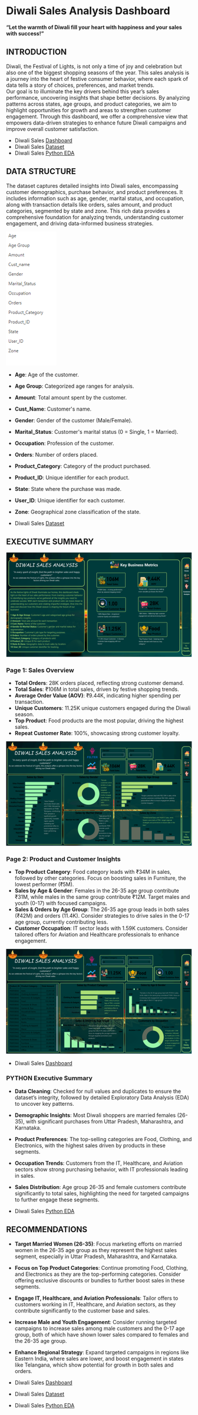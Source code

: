 # Diwali Sales Analysis Dashboard

**“Let the warmth of Diwali fill your heart with happiness and your sales with success!”**

## INTRODUCTION

Diwali, the Festival of Lights, is not only a time of joy and celebration but also one of the biggest shopping seasons of the year. This sales analysis is a journey into the heart of festive consumer behavior, where each spark of data tells a story of choices, preferences, and market trends.  
Our goal is to illuminate the key drivers behind this year’s sales performance, uncovering insights that shape better decisions. By analyzing patterns across states, age groups, and product categories, we aim to highlight opportunities for growth and areas to strengthen customer engagement. Through this dashboard, we offer a comprehensive view that empowers data-driven strategies to enhance future Diwali campaigns and improve overall customer satisfaction.

- Diwali Sales [Dashboard](https://github.com/NishaChandila/Diwali-Sales-Analysis/blob/main/Diwale-Sales-Dashboard.pdf)
- Diwali Sales [Dataset](https://github.com/NishaChandila/Diwali-Sales-Analysis/blob/main/Diwali%20Sales%20Data.csv)
- Diwali Sales [Python EDA](https://github.com/NishaChandila/Diwali-Sales-Analysis/blob/main/Diwali_sales_analysis.ipynb)

## DATA STRUCTURE

The dataset captures detailed insights into Diwali sales, encompassing customer demographics, purchase behavior, and product preferences. It includes information such as age, gender, marital status, and occupation, along with transaction details like orders, sales amount, and product categories, segmented by state and zone. This rich data provides a comprehensive foundation for analyzing trends, understanding customer engagement, and driving data-informed business strategies.

![Dataset](https://github.com/NishaChandila/project-assets/blob/main/Diwali-Sales-Dataset.PNG)

- **Age**: Age of the customer.
- **Age Group**: Categorized age ranges for analysis.
- **Amount**: Total amount spent by the customer.
- **Cust_Name**: Customer's name.
- **Gender**: Gender of the customer (Male/Female).
- **Marital_Status**: Customer's marital status (0 = Single, 1 = Married).
- **Occupation**: Profession of the customer.
- **Orders**: Number of orders placed.
- **Product_Category**: Category of the product purchased.
- **Product_ID**: Unique identifier for each product.
- **State**: State where the purchase was made.
- **User_ID**: Unique identifier for each customer.
- **Zone**: Geographical zone classification of the state.
  
- Diwali Sales [Dataset](https://github.com/NishaChandila/Diwali-Sales-Analysis/blob/main/Diwali%20Sales%20Data.csv)

## EXECUTIVE SUMMARY

![Home](https://github.com/NishaChandila/project-assets/blob/main/Diwali-Sales-Dashboard1.PNG)

### Page 1: Sales Overview
- **Total Orders**: 28K orders placed, reflecting strong customer demand.
- **Total Sales**: ₹106M in total sales, driven by festive shopping trends.
- **Average Order Value (AOV)**: ₹9.44K, indicating higher spending per transaction.
- **Unique Customers**: 11.25K unique customers engaged during the Diwali season.
- **Top Product**: Food products are the most popular, driving the highest sales.
- **Repeat Customer Rate**: 100%, showcasing strong customer loyalty.

![Sales](https://github.com/NishaChandila/project-assets/blob/main/Diwali-Sales-Dashboard2.PNG)

### Page 2: Product and Customer Insights
- **Top Product Category**: Food category leads with ₹34M in sales, followed by other categories. Focus on boosting sales in Furniture, the lowest performer (₹5M).
- **Sales by Age & Gender**: Females in the 26-35 age group contribute ₹31M, while males in the same group contribute ₹12M. Target males and youth (0-17) with focused campaigns.
- **Sales & Orders by Age Group**: The 26-35 age group leads in both sales (₹42M) and orders (11.4K). Consider strategies to drive sales in the 0-17 age group, currently contributing less.
- **Customer Occupation**: IT sector leads with 1.59K customers. Consider tailored offers for Aviation and Healthcare professionals to enhance engagement.

![Product](https://github.com/NishaChandila/project-assets/blob/main/Diwali-Sales-Dashboard3.PNG)

- Diwali Sales [Dashboard](https://github.com/NishaChandila/Diwali-Sales-Analysis/blob/main/Diwale-Sales-Dashboard.pdf)

### PYTHON Executive Summary

- **Data Cleaning**: Checked for null values and duplicates to ensure the dataset’s integrity, followed by detailed Exploratory Data Analysis (EDA) to uncover key patterns.
- **Demographic Insights**: Most Diwali shoppers are married females (26-35), with significant purchases from Uttar Pradesh, Maharashtra, and Karnataka.
- **Product Preferences**: The top-selling categories are Food, Clothing, and Electronics, with the highest sales driven by products in these segments.
- **Occupation Trends**: Customers from the IT, Healthcare, and Aviation sectors show strong purchasing behavior, with IT professionals leading in sales.
- **Sales Distribution**: Age group 26-35 and female customers contribute significantly to total sales, highlighting the need for targeted campaigns to further engage these segments.

- Diwali Sales [Python EDA](https://github.com/NishaChandila/Diwali-Sales-Analysis/blob/main/Diwali_sales_analysis.ipynb)

## RECOMMENDATIONS

- **Target Married Women (26-35)**: Focus marketing efforts on married women in the 26-35 age group as they represent the highest sales segment, especially in Uttar Pradesh, Maharashtra, and Karnataka.
- **Focus on Top Product Categories**: Continue promoting Food, Clothing, and Electronics as they are the top-performing categories. Consider offering exclusive discounts or bundles to further boost sales in these segments.
- **Engage IT, Healthcare, and Aviation Professionals**: Tailor offers to customers working in IT, Healthcare, and Aviation sectors, as they contribute significantly to the customer base and sales.
- **Increase Male and Youth Engagement**: Consider running targeted campaigns to increase sales among male customers and the 0-17 age group, both of which have shown lower sales compared to females and the 26-35 age group.
- **Enhance Regional Strategy**: Expand targeted campaigns in regions like Eastern India, where sales are lower, and boost engagement in states like Telangana, which show potential for growth in both sales and orders.

- Diwali Sales [Dashboard](https://github.com/NishaChandila/Diwali-Sales-Analysis/blob/main/Diwale-Sales-Dashboard.pdf)
- Diwali Sales [Dataset](https://github.com/NishaChandila/Diwali-Sales-Analysis/blob/main/Diwali%20Sales%20Data.csv)
- Diwali Sales [Python EDA](https://github.com/NishaChandila/Diwali-Sales-Analysis/blob/main/Diwali_sales_analysis.ipynb)

